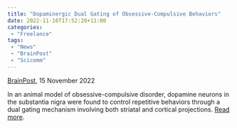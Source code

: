 ```yaml
---
title: "Dopaminergic Dual Gating of Obsessive-Compulsive Behaviors"
date: 2022-11-16T17:52:20+11:00
categories:
 - "Freelance"
tags:
 - "News"
 - "BrainPost" 
 - "Scicomm"
---
```


<!--more-->

[BrainPost](https://www.brainpost.co/), 15 November 2022

In an animal model of obsessive-compulsive disorder, dopamine neurons in the substantia nigra were found to control repetitive behaviors through a dual gating mechanism involving both striatal and cortical projections. [Read more](https://www.brainpost.co/weekly-brainpost/2022/11/15/dopaminergic-dual-gating-of-obsessive-compulsive-behaviors).  